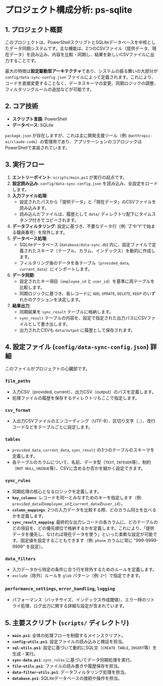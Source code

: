 # プロジェクト構成分析: ps-sqlite

## 1. プロジェクト概要

このプロジェクトは、PowerShellスクリプトとSQLiteデータベースを中核としたデータ同期システムです。主な機能は、2つのCSVファイル（提供データ、現在データ）を読み込み、内容を比較・同期し、結果を新しいCSVファイルに出力することです。

最大の特徴は**設定駆動型アーキテクチャ**であり、システムの振る舞いの大部分が `config/data-sync-config.json` ファイルによって定義されます。これにより、コードを直接変更することなく、データスキーマの変更、同期ロジックの調整、フィルタリングルールの追加などが可能です。

## 2. コア技術

- **スクリプト言語**: PowerShell
- **データベース**: SQLite

`package.json` が存在しますが、これは主に開発支援ツール（例: `@anthropic-ai/claude-code`）の管理用であり、アプリケーションのコアロジックはPowerShellで実装されています。

## 3. 実行フロー

1.  **エントリーポイント**: `scripts/main.ps1` が実行の起点です。
2.  **設定読み込み**: `config/data-sync-config.json` を読み込み、全設定をロードします。
3.  **入力ファイル処理**:
    - 設定されたパスから「提供データ」と「現在データ」のCSVファイルを読み込みます。
    - 読み込んだファイルは、履歴として `data/` ディレクトリ配下にタイムスタンプ付きでコピーされます。
4.  **データフィルタリング**: 設定に基づき、不要なデータ行（例: 'Z'や'Y'で始まる職員番号）を除外します。
5.  **データベース処理**:
    - SQLiteデータベース (`database/data-sync.db`) 内に、設定ファイルで定義されたスキーマ（テーブル、カラム、インデックス）を動的に作成します。
    - フィルタリング後のデータを各テーブル（`provided_data`, `current_data`）にインポートします。
6.  **データ同期**:
    - 設定されたキー項目（`employee_id` と `user_id`）を基準に両テーブルを比較します。
    - 同期ロジックに基づき、各レコードに `ADD`, `UPDATE`, `DELETE`, `KEEP` のいずれかのアクションを決定します。
7.  **結果出力**:
    - 同期結果を `sync_result` テーブルに格納します。
    - `sync_result` テーブルの内容を、設定で指定された出力パスにCSVファイルとして書き出します。
    - 出力されたCSVも `data/output` に履歴として保存されます。

## 4. 設定ファイル (`config/data-sync-config.json`) 詳細

このファイルがプロジェクトの心臓部です。

### `file_paths`
- 入力CSV（provided, current）、出力CSV（output）のパスを定義します。
- 処理ファイルの履歴を保存するディレクトリもここで指定します。

### `csv_format`
- 入出力CSVファイルのエンコーディング（UTF-8）、区切り文字（`,`）、改行コードなどをテーブルごとに設定します。

### `tables`
- `provided_data`, `current_data`, `sync_result` の3つのテーブルのスキーマを定義します。
- 各テーブルのカラムについて、名前、データ型（`TEXT`, `INTEGER`等）、制約（`NOT NULL`, `UNIQUE`等）、CSVに含めるか否かを細かく設定できます。

### `sync_rules`
- 同期処理の核心となるロジックを定義します。
- **`key_columns`**: レコードを同一とみなすためのキーを指定します（例: `provided_data`の`employee_id`と`current_data`の`user_id`）。
- **`column_mappings`**: 2つの入力データを比較する際、どのカラム同士を比べるかを定義します。
- **`sync_result_mapping`**: 最終的な出力レコードの各カラムに、どのテーブルのどの項目を、どの優先順位で格納するかを定義します。これにより、「提供データを優先し、なければ現在データを使う」といった柔軟な設定が可能です。固定値を設定することもできます（例: `phone` カラムに常に "999-9999-9999" を設定）。

### `data_filters`
- 入力データから特定の条件に合う行を除外するためのルールを定義します。
- `exclude`（除外）ルールを `glob` パターン（例: `Z*`）で指定できます。

### `performance_settings`, `error_handling`, `logging`
- パフォーマンス（バッチサイズ、インデックス作成閾値）、エラー時のリトライ処理、ログ出力に関する詳細な設定が含まれています。

## 5. 主要スクリプト (`scripts/` ディレクトリ)

- **`main.ps1`**: 全体の処理フローを制御するメインスクリプト。
- **`config-utils.ps1`**: 設定ファイルの読み込みと検証を担当。
- **`sql-utils.ps1`**: 設定に基づいて動的にSQL文（`CREATE TABLE`, `INSERT`等）を生成・実行。
- **`sync-data.ps1`**: `sync_rules` に基づいてデータ同期処理を実行。
- **`file-utils.ps1`**: ファイルの読み書きや履歴保存を担当。
- **`data-filter-utils.ps1`**: データフィルタリング処理を担当。
- **`database.ps1`**: SQLiteデータベースの接続や操作を担当。
